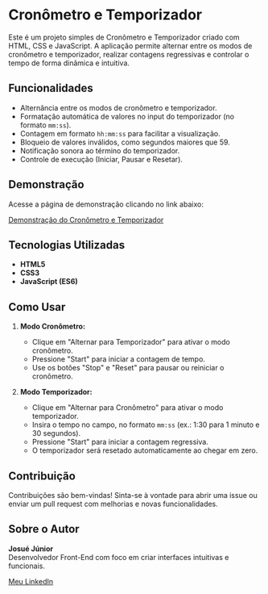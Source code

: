 # Cronômetro e Temporizador

Este é um projeto simples de Cronômetro e Temporizador criado com HTML, CSS e JavaScript. A aplicação permite alternar entre os modos de cronômetro e temporizador, realizar contagens regressivas e controlar o tempo de forma dinâmica e intuitiva.

## Funcionalidades

- Alternância entre os modos de cronômetro e temporizador.
- Formatação automática de valores no input do temporizador (no formato `mm:ss`).
- Contagem em formato `hh:mm:ss` para facilitar a visualização.
- Bloqueio de valores inválidos, como segundos maiores que 59.
- Notificação sonora ao término do temporizador.
- Controle de execução (Iniciar, Pausar e Resetar).

## Demonstração

Acesse a página de demonstração clicando no link abaixo:

[Demonstração do Cronômetro e Temporizador](https://dev-josue-morais.github.io/cronometer/)

## Tecnologias Utilizadas

- **HTML5**
- **CSS3**
- **JavaScript (ES6)**

## Como Usar

1. **Modo Cronômetro:**
   - Clique em "Alternar para Temporizador" para ativar o modo cronômetro.
   - Pressione "Start" para iniciar a contagem de tempo.
   - Use os botões "Stop" e "Reset" para pausar ou reiniciar o cronômetro.

2. **Modo Temporizador:**
   - Clique em "Alternar para Cronômetro" para ativar o modo temporizador.
   - Insira o tempo no campo, no formato `mm:ss` (ex.: 1:30 para 1 minuto e 30 segundos).
   - Pressione "Start" para iniciar a contagem regressiva.
   - O temporizador será resetado automaticamente ao chegar em zero.

## Contribuição

Contribuições são bem-vindas! Sinta-se à vontade para abrir uma issue ou enviar um pull request com melhorias e novas funcionalidades.

## Sobre o Autor

**Josué Júnior**  
Desenvolvedor Front-End com foco em criar interfaces intuitivas e funcionais.

[Meu LinkedIn](https://www.linkedin.com/in/dev-josue-morais/)
